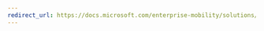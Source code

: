```yaml
---
redirect_url: https://docs.microsoft.com/enterprise-mobility/solutions/fasttrack-how-to-manage-your-password
---
```

